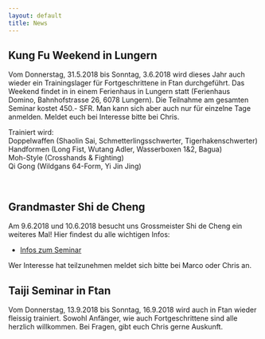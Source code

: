 ```yaml
---
layout: default
title: News
---
```



## Kung Fu Weekend in Lungern

Vom Donnerstag, 31.5.2018 bis Sonntag, 3.6.2018 wird dieses Jahr auch wieder ein Trainingslager für Fortgeschrittene in Ftan durchgeführt. Das Weekend findet in in einem Ferienhaus in Lungern statt (Ferienhaus Domino, Bahnhofstrasse 26, 6078 Lungern). Die Teilnahme am gesamten Seminar kostet 450.- SFR. Man kann sich aber auch nur für einzelne Tage anmelden. Meldet euch bei Interesse bitte bei Chris. 

Trainiert wird:<br>
Doppelwaffen (Shaolin Sai, Schmetterlingsschwerter, Tigerhakenschwerter)<br>
Handformen (Long Fist, Wutang Adler, Wasserboxen 1&2, Bagua)<br>
Moh-Style (Crosshands & Fighting)<br>
Qi Gong (Wildgans 64-Form, Yi Jin Jing)

<br>

## Grandmaster Shi de Cheng

Am 9.6.2018 und 10.6.2018 besucht uns Grossmeister Shi de Cheng ein weiteres Mal! Hier findest du alle wichtigen Infos:
<ul class="small-block-grid-1 medium-block-grid-2 large-block-grid-3">
<li><a target="_blank" href="http://www.wu-shu.ch/images/Info_shidecheng.pdf" class="button-contact-info">Infos zum Seminar</a></li>
</ul>
Wer Interesse hat teilzunehmen meldet sich bitte bei Marco oder Chris an.
<br>


## Taiji Seminar in Ftan
Vom Donnerstag, 13.9.2018 bis Sonntag, 16.9.2018 wird auch in Ftan wieder fleissig trainiert. Sowohl Anfänger, wie auch Fortgeschrittene sind alle herzlich willkommen. Bei Fragen, gibt euch Chris gerne Auskunft. 